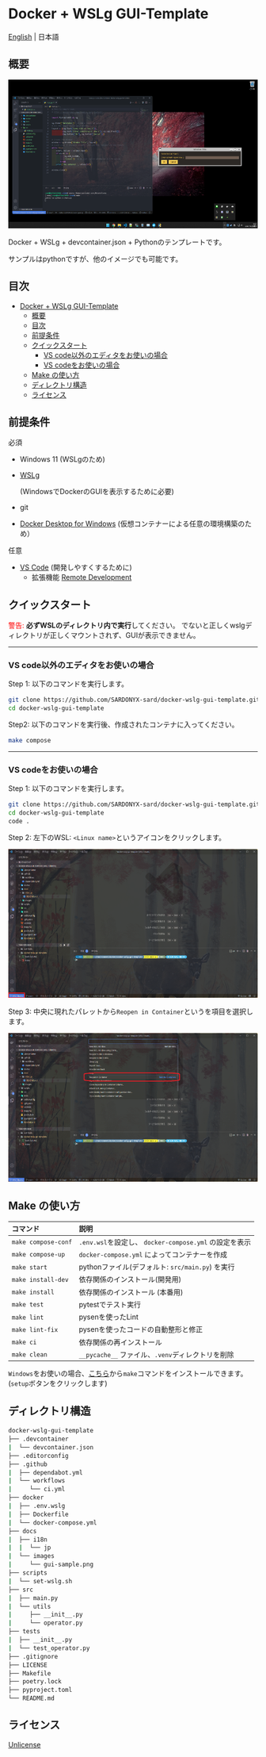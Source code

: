 # Docker + WSLg GUI-Template

[English](../../../README.md) | 日本語

## 概要

<p align="center">
    <img src="../../images/gui-sample.png" alt="wsl-ubuntu"  height="300" width="800"/>
</p>

Docker + WSLg + devcontainer.json + Pythonのテンプレートです。

サンプルはpythonですが、他のイメージでも可能です。

## 目次

- [Docker + WSLg GUI-Template](#docker--wslg-gui-template)
  - [概要](#概要)
  - [目次](#目次)
  - [前提条件](#前提条件)
  - [クイックスタート](#クイックスタート)
    - [VS code以外のエディタをお使いの場合](#vs-code以外のエディタをお使いの場合)
    - [VS codeをお使いの場合](#vs-codeをお使いの場合)
  - [Make の使い方](#make-の使い方)
  - [ディレクトリ構造](#ディレクトリ構造)
  - [ライセンス](#ライセンス)

## 前提条件

必須

- Windows 11 (WSLgのため)
- [WSLg](https://github.com/microsoft/wslg)

  (WindowsでDockerのGUIを表示するために必要)

- git

- [Docker Desktop for Windows](https://hub.docker.com/editions/community/docker-ce-desktop-windows)
  (仮想コンテナーによる任意の環境構築のため）

任意

- [VS Code](https://azure.microsoft.com/ja-jp/products/visual-studio-code/?cdn=disable)
  (開発しやすくするために)
  - 拡張機能
    [Remote Development](https://marketplace.visualstudio.com/items?itemName=ms-vscode-remote.vscode-remote-extensionpack)

## クイックスタート

<font color=red>警告:</font> **必ずWSLのディレクトリ内で実行**してください。
でないと正しくwslgディレクトリが正しくマウントされず、GUIが表示できません。

---

### VS code以外のエディタをお使いの場合

Step 1: 以下のコマンドを実行します。

```bash
git clone https://github.com/SARDONYX-sard/docker-wslg-gui-template.git
cd docker-wslg-gui-template
```

Step2: 以下のコマンドを実行後、作成されたコンテナに入ってください。

```bash
make compose
```

---

### VS codeをお使いの場合

Step 1: 以下のコマンドを実行します。

```bash
git clone https://github.com/SARDONYX-sard/docker-wslg-gui-template.git
cd docker-wslg-gui-template
code .
```

Step 2: 左下のWSL: `<Linux name>`というアイコンをクリックします。

<p align="center">
    <img src="../../images/WSL-button.png" alt="wsl-ubuntu"  height="300" width="800"/>
</p>

Step 3: 中央に現れたパレットから`Reopen in Container`というを項目を選択します。

<p align="center">
    <img src="../../images/remote-container.png" alt="wsl-ubuntu"  height="300" width="800"/>
</p>

## Make の使い方

| コマンド                | 説明                                          |
| :------------------ | :------------------------------------------ |
| `make compose-conf` | `.env.wsl`を設定し、 `docker-compose.yml` の設定を表示 |
| `make compose-up`   | `docker-compose.yml` によってコンテナーを作成           |
| `make start`        | pythonファイル(デフォルト: `src/main.py`) を実行        |
| `make install-dev`  | 依存関係のインストール(開発用)                            |
| `make install`      | 依存関係のインストール (本番用)                           |
| `make test`         | pytestでテスト実行                                |
| `make lint`         | pysenを使ったLint                               |
| `make lint-fix`     | pysenを使ったコードの自動整形と修正                        |
| `make ci`           | 依存関係の再インストール                                |
| `make clean`        | `__pycache__` ファイル、`.venv`ディレクトリを削除         |

`Windows`をお使いの場合、[こちら](http://gnuwin32.sourceforge.net/packages/make.htm)から`make`コマンドをインストールできます。(`setup`ボタンをクリックします)

## ディレクトリ構造

```bash
docker-wslg-gui-template
├── .devcontainer
|  └── devcontainer.json
├── .editorconfig
├── .github
|  ├── dependabot.yml
|  └── workflows
|     └── ci.yml
├── docker
|  ├── .env.wslg
|  ├── Dockerfile
|  └── docker-compose.yml
├── docs
|  ├── i18n
|  |  └── jp
|  └── images
|     └── gui-sample.png
├── scripts
|  └── set-wslg.sh
├── src
|  ├── main.py
|  └── utils
|     ├── __init__.py
|     └── operator.py
├── tests
|  ├── __init__.py
|  └── test_operator.py
├── .gitignore
├── LICENSE
├── Makefile
├── poetry.lock
├── pyproject.toml
└── README.md
```

## ライセンス

[Unlicense](https://unlicense.org/)
